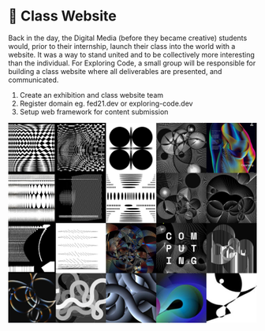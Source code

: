 # 🥉 Class Website

Back in the day, the Digital Media \(before they became creative\) students would, prior to their internship, launch their class into the world with a website. It was a way to stand united and to be collectively more interesting than the individual. For Exploring Code, a small group will be responsible for building a class website where all deliverables are presented, and communicated.

1. Create an exhibition and class website team
2. Register domain eg. fed21.dev or exploring-code.dev
3. Setup web framework for content submission

![Always Be Iterating by Zach Lieberman](../.gitbook/assets/zach%20%281%29.jpg)

